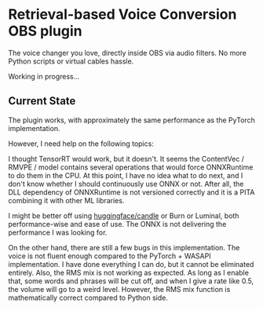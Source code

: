 # Retrieval-based Voice Conversion OBS plugin

The voice changer you love, directly inside OBS via audio filters. No more Python scripts or virtual cables hassle.

Working in progress...

## Current State

The plugin works, with approximately the same performance as the PyTorch implementation. 

However, I need help on the following topics:

I thought TensorRT would work, but it doesn't. It seems the ContentVec / RMVPE / model contains several
operations that would force ONNXRuntime to do them in the CPU. At this point, I have no idea what to do next,
and I don't know whether I should continuously use ONNX or not. After all, the DLL dependency of ONNXRuntime
is not versioned correctly and it is a PITA combining it with other ML libraries.

I might be better off using [huggingface/candle](https://github.com/huggingface/candle) or Burn or Luminal, both performance-wise
and ease of use. The ONNX is not delivering the performance I was looking for.

On the other hand, there are still a few bugs in this implementation. The voice is not fluent enough compared to the 
PyTorch + WASAPI implementation. I have done everything I can do, but it cannot be eliminated entirely.
Also, the RMS mix is not working as expected. As long as I enable that, some words and phrases will be cut off, and
when I give a rate like 0.5, the volume will go to a weird level. However, the RMS mix function is mathematically correct
compared to Python side. 

